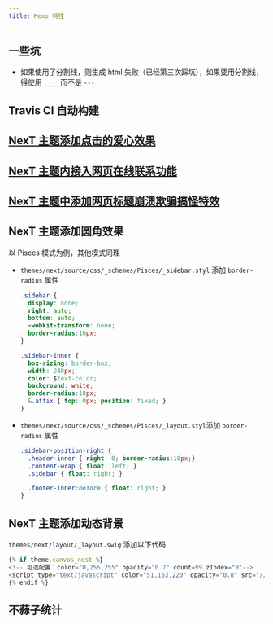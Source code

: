 ```yaml
---
title: Hexo 特性
---
```



## 一些坑
+ 如果使用了分割线，则生成 html 失败（已经第三次踩坑），如果要用分割线，得使用 `____` 而不是 `---`

## Travis CI 自动构建

## [NexT 主题添加点击的爱心效果](https://asdfv1929.github.io/2018/01/26/click-love/)

## [NexT 主题内接入网页在线联系功能](https://asdfv1929.github.io/2018/01/21/daovoice/)

## [NexT 主题中添加网页标题崩溃欺骗搞怪特效](https://asdfv1929.github.io/2018/01/25/crash-cheat/)

## NexT 主题添加圆角效果
以 Pisces 模式为例，其他模式同理

+ `themes/next/source/css/_schemes/Pisces/_sidebar.styl` 添加 `border-radius` 属性

    ```css
    .sidebar {
      display: none;
      right: auto;
      bottom: auto;
      -webkit-transform: none;
      border-radius:10px;
    }
    
    .sidebar-inner {
      box-sizing: border-box;
      width: 240px;
      color: $text-color;
      background: white;
      border-radius:10px;
      &.affix { top: 0px; position: fixed; }
    }
    ```

+ `themes/next/source/css/_schemes/Pisces/_layout.styl`添加 `border-radius` 属性

    ```css
    .sidebar-position-right {
      .header-inner { right: 0; border-radius:10px;}
      .content-wrap { float: left; }
      .sidebar { float: right; }
    
      .footer-inner:before { float: right; }
    }
    ```

## NexT 主题添加动态背景
`themes/next/layout/_layout.swig` 添加以下代码

```js
{% if theme.canvas_nest %}
<!-- 可选配置：color="0,255,255" opacity="0.7" count=99 zIndex="0"-->
<script type="text/javascript" color="51,163,220" opacity="0.8" src="//cdn.bootcss.com/canvas-nest.js/1.0.0/canvas-nest.min.js"></script>
{% endif %}
```


## 不蒜子统计

